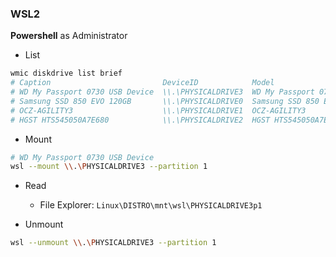 ### WSL2

**Powershell** as Administrator
- List
```sh
wmic diskdrive list brief
# Caption                         DeviceID            Model                           Partitions  Size
# WD My Passport 0730 USB Device  \\.\PHYSICALDRIVE3  WD My Passport 0730 USB Device  1           1000169372160
# Samsung SSD 850 EVO 120GB       \\.\PHYSICALDRIVE0  Samsung SSD 850 EVO 120GB       3           120031511040
# OCZ-AGILITY3                    \\.\PHYSICALDRIVE1  OCZ-AGILITY3                    2           60019868160
# HGST HTS545050A7E680            \\.\PHYSICALDRIVE2  HGST HTS545050A7E680            1           500105249280
```

- Mount
```sh
# WD My Passport 0730 USB Device
wsl --mount \\.\PHYSICALDRIVE3 --partition 1 
```

- Read
  - File Explorer: `Linux\DISTRO\mnt\wsl\PHYSICALDRIVE3p1`

- Unmount
```sh
wsl --unmount \\.\PHYSICALDRIVE3 --partition 1 
```
